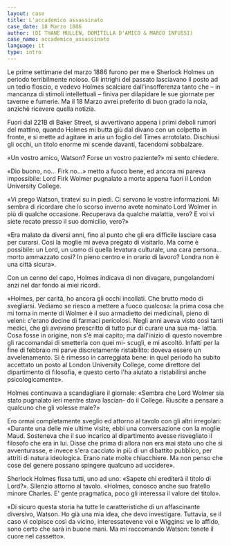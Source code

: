 ```yaml
---
layout: case
title: L'accademico assassinato
case_date: 18 Marzo 1886
author: (DI THANE MULLEN, DOMITILLA D'AMICO & MARCO INFUSSI)
case_name: accademico_assassinato
language: it
type: intro
---
```


Le prime settimane del marzo 1886 furono per me e Sherlock Holmes un periodo terribilmente noioso. Gli intrighi del passato lasciavano il posto ad un tedio floscio, e vedevo Holmes scalciare dall'insofferenza tanto che – in mancanza di stimoli intellettuali – finiva per dilapidare le sue giornate per taverne e fumerie. Ma il 18 Marzo avrei preferito di buon grado la noia, anzichè ricevere quella notizia.

Fuori dal 221B di Baker Street, si avvertivano appena i primi deboli rumori del mattino, quando Holmes mi butta giù dal divano con un colpetto in fronte, e si mette ad agitare in aria un foglio del Times arrotolato.
Dischiusi gli occhi, un titolo enorme mi scende davanti, facendomi sobbalzare.

«Un vostro amico, Watson? Forse un vostro paziente?» mi sento chiedere.

«Dio buono, no... Firk no...» metto a fuoco bene, ed ancora mi pareva impossibile: Lord Firk Wolmer pugnalato a
morte appena fuori il London University College.

«Vi prego Watson, tiratevi su in piedi. Ci servono le vostre informazioni. Mi sembra di ricordare che lo scorso inverno
avete nominato Lord Wolmer in più di qualche occasione. Recuperava da qualche malattia, vero? E voi vi siete recato presso il suo domicilio, vero?»

«Era malato da diversi anni, fino al punto che gli era difficile lasciare casa per curarsi. Così la moglie mi aveva pregato di visitarlo. Ma come è possibile: un Lord, un uomo di quella levatura culturale, una cara persona... morto ammazzato così? In pieno centro e in orario di lavoro? Londra non è una città sicura».

Con un cenno del capo, Holmes indicava di non divagare, pungolandomi anzi nel dar fondo ai miei ricordi.

«Holmes, per carità, ho ancora gli occhi incollati. Che brutto modo di svegliarsi. Vediamo se riesco a mettere a fuoco qualcosa: la prima cosa che mi torna in mente di Wolmer è il suo armadietto dei medicinali, pieno di veleni: c'erano decine di farmaci pericolosi. Negli anni aveva visto così tanti medici, che gli avevano prescritto di tutto pur di curare una sua ma- lattia. Cosa fosse in origine, non s'è mai capito; ma dall'inizio di questo novembre gli raccomandai di smetterla con quei mi- scugli, e mi ascoltò. Infatti per la fine di febbraio mi parve discretamente ristabilito: doveva essere un avvelenamento. Si è rimesso in carreggiata bene: in quel periodo ha subito accettato un posto al London University College, come direttore del dipartimento di filosofia, e questo certo l'ha aiutato a ristabilirsi anche psicologicamente».

Holmes continuava a scandagliare il giornale: «Sembra che Lord Wolmer sia stato pugnalato ieri mentre stava lascian- do il College. Riuscite a pensare a qualcuno che gli volesse male?»

Ero ormai completamente sveglio ed attorno al tavolo con gli altri irregolari: «Durante una delle mie ultime visite, ebbi una conversazione con la moglie Maud. Sosteneva che il suo incarico al dipartimento avesse risvegliato il filosofo che era in lui. Disse che prima di allora non era mai stato uno che si avventurasse, e invece s'era cacciato in più di un dibattito pubblico, per attriti di natura ideologica. Erano nate molte chiacchiere. Ma non penso che cose del genere possano spingere qualcuno ad uccidere».

Sherlock Holmes fissa tutti, uno ad uno: «Sapete chi erediterà il titolo di Lord?». Silenzio attorno al tavolo. «Holmes, conosco anche suo fratello minore Charles. E' gente pragmatica, poco gli interessa il valore del titolo».

«Di sicuro questa storia ha tutte le caratteristiche di un affascinante diversivo, Watson. Ho già una mia idea, che devo investigare. Tuttavia, se il caso vi colpisce così da vicino, interessatevene voi e Wiggins: ve lo affido, sono certo che sarà in buone mani. Ma mi raccomando Watson: tenete il cuore nel cassetto».